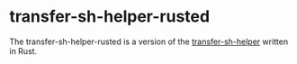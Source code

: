 # transfer-sh-helper-rusted

The transfer-sh-helper-rusted is a version of the [transfer-sh-helper](https://github.com/OLoKo64/transfer-sh-helper) written in Rust.
